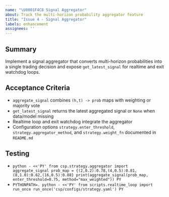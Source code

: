 ```yaml
---
name: "\U0001F4C8 Signal Aggregator"
about: Track the multi-horizon probability aggregator feature
title: "Issue 4 - Signal Aggregator"
labels: enhancement
assignees: ''
---
```


## Summary
Implement a signal aggregator that converts multi-horizon probabilities into a single trading decision and expose `get_latest_signal` for realtime and exit watchdog loops.

## Acceptance Criteria
- `aggregate_signal` combines `(h,t) -> prob` maps with weighting or majority vote
- `get_latest_signal` returns the latest aggregated signal or `None` when data/model missing
- Realtime loop and exit watchdog integrate the aggregator
- Configuration options `strategy.enter_threshold`, `strategy.aggregator_method`, and `strategy.weight_fn` documented in `README.md`

## Testing
- `python - <<'PY'
from csp.strategy.aggregator import aggregate_signal
prob_map = {(2,0.2):0.78,(4,0.5):0.81,(8,1.0):0.62,(16,0.5):0.88}
print(aggregate_signal(prob_map, enter_threshold=0.75, method="max_weighted"))
PY`
- `PYTHONPATH=. python - <<'PY'
from scripts.realtime_loop import run_once
run_once('csp/configs/strategy.yaml')
PY`

